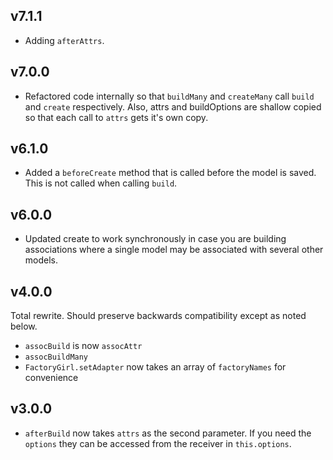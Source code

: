 ## v7.1.1

- Adding `afterAttrs`.

## v7.0.0

- Refactored code internally so that `buildMany` and `createMany` call `build` and `create` respectively. Also, attrs
  and buildOptions are shallow copied so that each call to `attrs` gets it's own copy.

## v6.1.0

- Added a `beforeCreate` method that is called before the model is saved.
  This is not called when calling `build`.

## v6.0.0

- Updated create to work synchronously in case you are building associations
where a single model may be associated with several other models.

## v4.0.0

Total rewrite. Should preserve backwards compatibility except as noted below.

- `assocBuild` is now `assocAttr`
- `assocBuildMany`
- `FactoryGirl.setAdapter` now takes an array of `factoryNames` for convenience

## v3.0.0

- `afterBuild` now takes `attrs` as the second parameter. If you need the `options` they can be
  accessed from the receiver in `this.options`.
